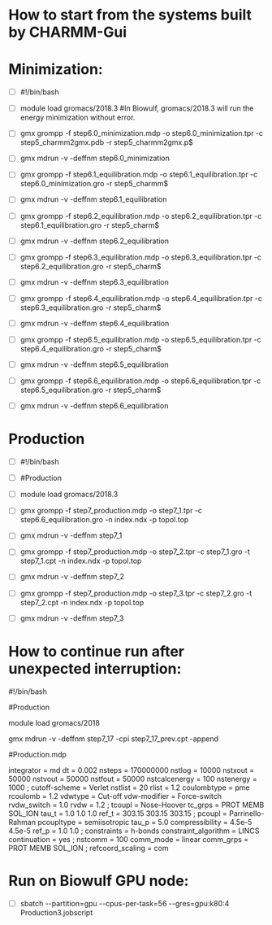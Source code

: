 # How to start from the systems built by CHARMM-Gui 

# Minimization:

- [ ] #!/bin/bash
- [ ] module load gromacs/2018.3
       #In Biowulf,  gromacs/2018.3 will run the energy minimization without error.
- [ ] gmx grompp -f step6.0_minimization.mdp -o step6.0_minimization.tpr -c step5_charmm2gmx.pdb -r step5_charmm2gmx.p$
- [ ] gmx mdrun -v -deffnm step6.0_minimization

- [ ] gmx grompp -f step6.1_equilibration.mdp -o step6.1_equilibration.tpr -c step6.0_minimization.gro -r step5_charmm$
- [ ] gmx mdrun -v -deffnm step6.1_equilibration

- [ ] gmx grompp -f step6.2_equilibration.mdp -o step6.2_equilibration.tpr -c step6.1_equilibration.gro -r step5_charm$
- [ ] gmx mdrun -v -deffnm step6.2_equilibration

- [ ] gmx grompp -f step6.3_equilibration.mdp -o step6.3_equilibration.tpr -c step6.2_equilibration.gro -r step5_charm$
- [ ] gmx mdrun -v -deffnm step6.3_equilibration

- [ ] gmx grompp -f step6.4_equilibration.mdp -o step6.4_equilibration.tpr -c step6.3_equilibration.gro -r step5_charm$
- [ ] gmx mdrun -v -deffnm step6.4_equilibration

- [ ] gmx grompp -f step6.5_equilibration.mdp -o step6.5_equilibration.tpr -c step6.4_equilibration.gro -r step5_charm$
- [ ] gmx mdrun -v -deffnm step6.5_equilibration

- [ ] gmx grompp -f step6.6_equilibration.mdp -o step6.6_equilibration.tpr -c step6.5_equilibration.gro -r step5_charm$
- [ ] gmx mdrun -v -deffnm step6.6_equilibration

# Production

- [ ] #!/bin/bash

- [ ] #Production

- [ ] module load gromacs/2018.3

- [ ] gmx grompp -f step7_production.mdp -o step7_1.tpr -c step6.6_equilibration.gro -n index.ndx -p topol.top
- [ ] gmx mdrun -v -deffnm step7_1

- [ ] gmx grompp -f step7_production.mdp -o step7_2.tpr -c step7_1.gro -t step7_1.cpt -n index.ndx -p topol.top
- [ ] gmx mdrun -v -deffnm step7_2

- [ ] gmx grompp -f step7_production.mdp -o step7_3.tpr -c step7_2.gro -t step7_2.cpt -n index.ndx -p topol.top
- [ ] gmx mdrun -v -deffnm step7_3

# How to continue run after unexpected interruption:

#!/bin/bash

#Production

module load gromacs/2018

gmx mdrun -v -deffnm step7_17 -cpi step7_17_prev.cpt -append


#Production.mdp

integrator              = md
dt                      = 0.002
nsteps                  = 170000000
nstlog                  = 10000
nstxout                 = 50000
nstvout                 = 50000
nstfout                 = 50000
nstcalcenergy           = 100
nstenergy               = 1000
;
cutoff-scheme           = Verlet
nstlist                 = 20
rlist                   = 1.2
coulombtype             = pme
rcoulomb                = 1.2
vdwtype                 = Cut-off
vdw-modifier            = Force-switch
rvdw_switch             = 1.0
rvdw                    = 1.2
;
tcoupl                  = Nose-Hoover
tc_grps                 = PROT   MEMB   SOL_ION
tau_t                   = 1.0    1.0    1.0
ref_t                   = 303.15 303.15 303.15
;
pcoupl                  = Parrinello-Rahman
pcoupltype              = semiisotropic
tau_p                   = 5.0
compressibility         = 4.5e-5  4.5e-5
ref_p                   = 1.0     1.0
;
constraints             = h-bonds
constraint_algorithm    = LINCS
continuation            = yes
;
nstcomm                 = 100
comm_mode               = linear
comm_grps               = PROT   MEMB   SOL_ION
;
refcoord_scaling        = com

# Run on Biowulf GPU node:

- [ ] sbatch --partition=gpu --cpus-per-task=56 --gres=gpu:k80:4 Production3.jobscript
